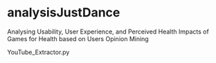# analysisJustDance

Analysing Usability, User Experience, and Perceived Health Impacts of Games for Health based on Users Opinion Mining


YouTube_Extractor.py <filename>
